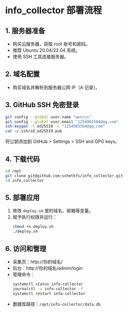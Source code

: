 # info_collector 部署流程

## 1. 服务器准备
- 购买云服务器，获取 root 账号和密码。
- 推荐 Ubuntu 20.04/22.04 系统。
- 使用 SSH 工具连接服务器。

## 2. 域名配置
- 购买域名并解析到服务器公网 IP（A 记录）。

## 3. GitHub SSH 免密登录
```bash
git config --global user.name "wenrui"
git config --global user.email "1254965564@qq.com"
ssh-keygen -t ed25519 -C "1254965564@qq.com"
cat ~/.ssh/id_ed25519.pub
```
将公钥添加到 GitHub > Settings > SSH and GPG keys。

## 4. 下载代码
```bash
cd /opt
git clone git@github.com:schetkfs/info_collector.git
cd info_collector
```

## 5. 部署应用
1. 修改 `deploy.sh` 里的域名、邮箱等变量。
2. 赋予执行权限并运行：
	```bash
	chmod +x deploy.sh
	./deploy.sh
	```

## 6. 访问和管理
- 采集页：http://你的域名/
- 后台：http://你的域名/admin/login
- 管理命令：
  ```bash
  systemctl status info-collector
  journalctl -u info-collector -f
  systemctl restart info-collector
  ```
- 数据库路径：`/opt/info-collector/data.db`
